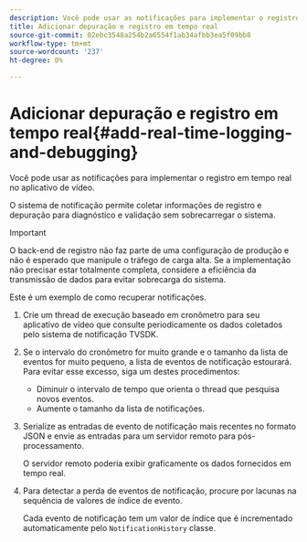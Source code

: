 ```yaml
---
description: Você pode usar as notificações para implementar o registro em tempo real no aplicativo de vídeo.
title: Adicionar depuração e registro em tempo real
source-git-commit: 02ebc3548a254b2a6554f1ab34afbb3ea5f09bb8
workflow-type: tm+mt
source-wordcount: '237'
ht-degree: 0%

---
```


# Adicionar depuração e registro em tempo real{#add-real-time-logging-and-debugging}

Você pode usar as notificações para implementar o registro em tempo real no aplicativo de vídeo.

O sistema de notificação permite coletar informações de registro e depuração para diagnóstico e validação sem sobrecarregar o sistema.

>[!IMPORTANT]
>
>O back-end de registro não faz parte de uma configuração de produção e não é esperado que manipule o tráfego de carga alta. Se a implementação não precisar estar totalmente completa, considere a eficiência da transmissão de dados para evitar sobrecarga do sistema.

Este é um exemplo de como recuperar notificações.

1. Crie um thread de execução baseado em cronômetro para seu aplicativo de vídeo que consulte periodicamente os dados coletados pelo sistema de notificação TVSDK.

1. Se o intervalo do cronômetro for muito grande e o tamanho da lista de eventos for muito pequeno, a lista de eventos de notificação estourará. Para evitar esse excesso, siga um destes procedimentos:

   * Diminuir o intervalo de tempo que orienta o thread que pesquisa novos eventos.
   * Aumente o tamanho da lista de notificações.

1. Serialize as entradas de evento de notificação mais recentes no formato JSON e envie as entradas para um servidor remoto para pós-processamento.

   O servidor remoto poderia exibir graficamente os dados fornecidos em tempo real.
1. Para detectar a perda de eventos de notificação, procure por lacunas na sequência de valores de índice de evento.

   Cada evento de notificação tem um valor de índice que é incrementado automaticamente pelo `NotificationHistory` classe.
